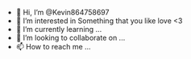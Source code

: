 - 👋 Hi, I’m @Kevin864758697
- 👀 I’m interested in Something that you like love <3
- 🌱 I’m currently learning ...
- 💞️ I’m looking to collaborate on ...
- 📫 How to reach me ...

<!---
Kevin864758697/Kevin864758697 is a ✨ special ✨ repository because its `README.md` (this file) appears on your GitHub profile.
You can click the Preview link to take a look at your changes.
--->
